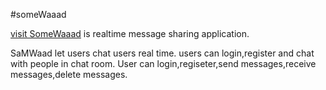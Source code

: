 #someWaaad

[visit SomeWaaad](https://somewaaad.web.app/) is realtime message sharing application.

SaMWaad let users chat users real time. users can login,register and chat with people in chat room. User can login,regiseter,send messages,receive messages,delete messages.
